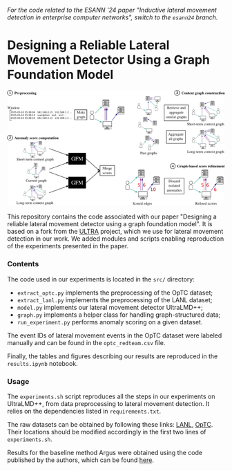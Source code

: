 _For the code related to the ESANN '24 paper "Inductive lateral movement
detection in enterprise computer networks", switch to the `esann24`
branch._

# Designing a Reliable Lateral Movement Detector Using a Graph Foundation Model

<img src="img/illustration.png" width="1500px" />

This repository contains the code associated with our paper
"Designing a reliable lateral movement detector using a graph foundation model".
It is based on a fork from the
[ULTRA](https://github.com/DeepGraphLearning/ULTRA) project, which we
use for lateral movement detection in our work.
We added modules and scripts enabling reproduction of the
experiments presented in the paper.

### Contents

The code used in our experiments is located in the `src/` directory:

* `extract_optc.py` implements the preprocessing of the OpTC dataset;
* `extract_lanl.py` implements the preprocessing of the LANL dataset;
* `model.py` implements our lateral movement detector UltraLMD++;
* `graph.py` implements a helper class for handling graph-structured data;
* `run_experiment.py` performs anomaly scoring on a given dataset.

The event IDs of lateral movement events in the OpTC dataset were labeled
manually and can be found in the `optc_redteam.csv` file.

Finally, the tables and figures describing our results are reproduced in the
`results.ipynb` notebook.

### Usage

The `experiments.sh` script reproduces all the steps in our experiments
on UltraLMD++, from data preprocessing to lateral movement detection.
It relies on the dependencies listed in `requirements.txt`.

The raw datasets can be obtained by following these links:
[LANL](https://csr.lanl.gov/data/cyber1/),
[OpTC](https://github.com/FiveDirections/OpTC-data).
Their locations should be modified accordingly in the first two lines of
`experiments.sh`.

Results for the baseline method Argus were obtained using the code published
by the authors, which can be found [here](https://github.com/C0ldstudy/Argus).
